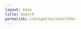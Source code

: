 ```yaml
---
layout: base
title: Search
permalink: /navigation/searchbar
---
```


<link rel="stylesheet" href="{{site.baseurl}}/assets/css/styles.css">

<style>
#gameContainer {
    position: relative;
    width: 100%;
    height: calc(100vh - 100px);
    overflow: hidden;
    background-color: transparent;
    display: flex;
    justify-content: center;
    align-items: center;
    margin: 0;
    padding: 0;
}

canvas {
    position: absolute;
    image-rendering: pixelated;
    background-color: transparent;
    margin: 0;
    padding: 0;
    top: 50%;
    left: 50%;
    transform: translate(-50%, -50%);
}

#errorMessage {
    color: blue;
    padding: 20px;
    font-family: monospace;
    white-space: pre-wrap;
    z-index: 1000;
    position: relative;
}

#stats-container {
    position: fixed;
    top: 75px;
    right: 10px;
    background-color: rgba(0, 0, 0, 0.7);
    color: white;
    padding: 10px;
    border-radius: 5px;
    z-index: 1000;
}
</style>

<div id="gameContainer">
    <canvas id="gameCanvas"></canvas>
    <div id="errorMessage"></div>
</div>

<script type="module">
    // Function to display detailed error messages
    function showError(message, error) {
        const errorDiv = document.getElementById('errorMessage');
        const detailedMessage = `Error: ${message}\n\nDetails: ${error.message}\n\nStack: ${error.stack}`;
        console.error(detailedMessage);
        errorDiv.textContent = detailedMessage;
    }

    // Function to check if a module exists
    async function checkModule(path) {
        try {
            console.log('Attempting to load module:', path);
            const module = await import(path);
            console.log(`Successfully loaded module: ${path}`);
            return module;
        } catch (error) {
            console.error(`Failed to load module: ${path}`, error);
            throw new Error(`Failed to load module: ${path} - ${error.message}`);
        }
    }

    // Main initialization
    async function initGame() {
        try {
            console.log('Starting game initialization...');
            
            // Get the base URL from Jekyll and construct the full origin
            const baseUrl = '{{site.baseurl}}';
            const fullOrigin = `${window.location.origin}${baseUrl}`;
            console.log('Full origin path:', fullOrigin);
            
            // Construct the absolute paths using the full origin
            const gameEnvPath = `${fullOrigin}/assets/js/csseRPG/spgame/GameEnv.js`;
            const gameControlPath = `${fullOrigin}/assets/js/csseRPG/spgame/GameControl.js`;
            
            console.log('Loading GameEnv from:', gameEnvPath);
            const GameEnvModule = await checkModule(gameEnvPath);
            window.GameEnv = GameEnvModule.default;
            console.log('GameEnv loaded successfully:', GameEnvModule);

            console.log('Loading GameControl from:', gameControlPath);
            const GameControlModule = await checkModule(gameControlPath);
            console.log('GameControl loaded successfully:', GameControlModule);
            
            console.log('Setting up canvas...');
            const canvas = document.getElementById('gameCanvas');
            if (!canvas) {
                throw new Error('Canvas element not found in the DOM');
            }
            
            console.log('Starting game with GameControl...');
            GameControlModule.default.start(fullOrigin);
            console.log('Game initialization completed');
            
        } catch (error) {
            showError('Failed to initialize game', error);
        }
    }

    // Wait for DOM to be ready and then initialize
    document.addEventListener('DOMContentLoaded', () => {
        console.log('DOM Content Loaded, initializing game...');
        initGame().catch(error => {
            showError('Failed to initialize game after DOM load', error);
        });
    });
</script>